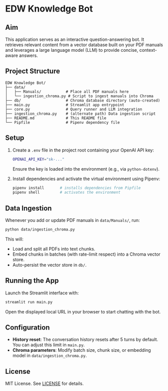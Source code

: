 # EDW Knowledge Bot

## Aim

This application serves as an interactive question-answering bot. It retrieves relevant content from a vector database built on your PDF manuals and leverages a large language model (LLM) to provide concise, context-aware answers.

## Project Structure

```
EDW Knowledge Bot/
├── data/
│   ├── Manuals/           # Place all PDF manuals here
│   └── ingestion_chroma.py # Script to ingest manuals into Chroma
├── db/                    # Chroma database directory (auto-created)
├── main.py                # Streamlit app entrypoint
├── core.py                # Query runner and LLM integration
├── ingestion_chroma.py    # (alternate path) Data ingestion script
├── README.md              # This README file
└── Pipfile                # Pipenv dependency file
```

## Setup

1. Create a `.env` file in the project root containing your OpenAI API key:

   ```bash
   OPENAI_API_KEY="sk-..."
   ```

   Ensure the key is loaded into the environment (e.g., via `python-dotenv`).
2. Install dependencies and activate the virtual environment using Pipenv:

   ```bash
   pipenv install       # installs dependencies from Pipfile
   pipenv shell         # activates the environment
   ```

## Data Ingestion

Whenever you add or update PDF manuals in `data/Manuals/`, run:

```bash
python data/ingestion_chroma.py
```

This will:

* Load and split all PDFs into text chunks.
* Embed chunks in batches (with rate-limit respect) into a Chroma vector store.
* Auto-persist the vector store in `db/`.

## Running the App

Launch the Streamlit interface with:

```bash
streamlit run main.py
```

Open the displayed local URL in your browser to start chatting with the bot.

## Configuration

* **History reset**: The conversation history resets after 5 turns by default. You can adjust this limit in `main.py`.
* **Chroma parameters**: Modify batch size, chunk size, or embedding model in `data/ingestion_chroma.py`.

## License

MIT License. See [LICENSE](LICENSE) for details.
